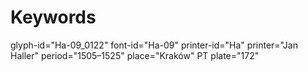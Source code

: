 # Keywords
glyph-id="Ha-09_0122"
font-id="Ha-09"
printer-id="Ha"
printer="Jan Haller"
period="1505–1525"
place="Kraków"
PT plate="172"
